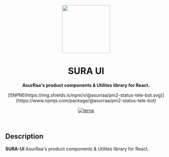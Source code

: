 <p align="center">
  <img width="150" src="https://avatars.githubusercontent.com/u/62465909?s=400&u=b543f5c67f4bafb214e9064ac95de21e35daf2d9&v=4">
</p>
<h1 align="center"> SURA UI </h1>
<p align="center">
  <b >AsurRaa's product components & Utilites library for React.</b>
</p>

<div align="center">
  [![NPM](https://img.shields.io/npm/v/@asurraa/pm2-status-tele-bot.svg)](https://www.npmjs.com/package/@asurraa/pm2-status-tele-bot)

  [![lerna](https://img.shields.io/badge/maintained%20with-lerna-cc00ff.svg)](https://lerna.js.org/)
  </div>
<br>



## Description

**SURA-UI** AsurRaa's product components & Utilites library for React..




